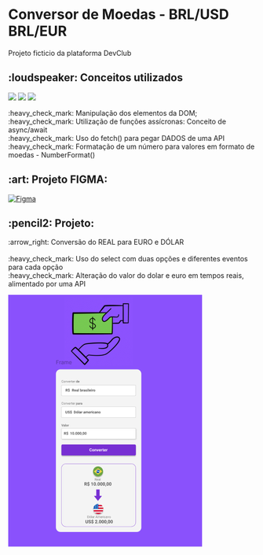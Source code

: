 <h1>Conversor de Moedas - BRL/USD BRL/EUR</h1>
<p>Projeto ficticio da plataforma DevClub</p>


<h2>:loudspeaker: Conceitos utilizados</h2>
<img src="https://img.shields.io/badge/JavaScript-F7DF1E?style=for-the-badge&logo=javascript&logoColor=black" \> <img src="https://img.shields.io/badge/HTML5-E34F26?style=for-the-badge&logo=html5&logoColor=white" \> <img src="https://img.shields.io/badge/CSS-239120?&style=for-the-badge&logo=css3&logoColor=white" \>

<p>
:heavy_check_mark: Manipulação dos elementos da DOM;</br>
:heavy_check_mark: Utilização de funções assícronas: Conceito de async/await</br>
:heavy_check_mark: Uso do fetch() para pegar DADOS de uma API </br>
:heavy_check_mark: Formatação de um número para valores em formato de moedas - NumberFormat()</br>
</p>

<h2> :art:  Projeto FIGMA:</h2>

[![Figma](https://img.shields.io/badge/Figma-F24E1E?style=for-the-badge&logo=figma&logoColor=white)](https://www.figma.com/design/9JDIdFDjYDVL5VGzw8Mc4b/DevClub---Convert-Money?node-id=25-104&p=f&t=aNkuwuPMXUdvAguB-0)

<h2>:pencil2: Projeto:</h2>

<p>:arrow_right: Conversão do REAL para EURO e DÓLAR</br>
</br>
:heavy_check_mark: Uso do select com duas opções e diferentes eventos para cada opção</br>
:heavy_check_mark: Alteração do valor do dolar e euro em tempos reais, alimentado por uma API </br>
</p>

<img src="https://github.com/danielcoosta1/conversor-moedas/blob/main/assets/img/figma__projeto.PNG?raw=true">

